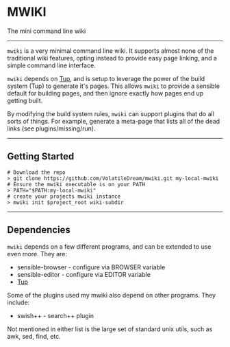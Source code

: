 # MWIKI

The mini command line wiki

---

`mwiki` is a very minimal command line wiki. It supports almost none of the traditional wiki features, opting instead to provide easy page linking, and a simple command line interface.

`mwiki` depends on [Tup], and is setup to leverage the power of the build system (Tup) to generate it's pages. This allows `mwiki` to provide a sensible default for building pages, and then ignore exactly how pages end up getting built.

By modifying the build system rules, `mwiki` can support plugins that do all sorts of things. For example, generate a meta-page that lists all of the dead links (see plugins/missing/run).

---

## Getting Started

```shell
# Download the repo
> git clone https://github.com/VolatileDream/mwiki.git my-local-mwiki
# Ensure the mwiki executable is on your PATH
> PATH="$PATH:my-local-mwiki"
# create your projects mwiki instance
> mwiki init $project_root wiki-subdir
```

---

## Dependencies

`mwiki` depends on a few different programs, and can be extended to use even more. They are:

  * sensible-browser - configure via BROWSER variable
  * sensible-editor - configure via EDITOR variable
  * [Tup]

Some of the plugins used my mwiki also depend on other programs. They include:

  * swish++ - search++ plugin

Not mentioned in either list is the large set of standard unix utils, such as awk, sed, find, etc.

[Tup]: https://github.com/gittup/tup
